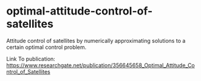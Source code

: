 # optimal-attitude-control-of-satellites
Attitude control of satellites by numerically approximating solutions to a certain optimal control problem.

Link To publication:
https://www.researchgate.net/publication/356645658_Optimal_Attitude_Control_of_Satellites
